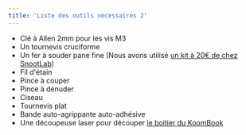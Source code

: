 ```yaml
---
title: 'Liste des outils nécessaires 2'
---
```


* Clé à Allen 2mm pour les vis M3
* Un tournevis cruciforme
* Un fer à souder pane fine \(Nous avons utilisé [un kit à 20€ de chez SnootLab](http://snootlab.fr/lang-en/snootlab-shields/1033-the-everything-you-need-to-get-soldering-kit-v10-en.html)\)
* Fil d'étain
* Pince à couper
* Pince à dénuder
* Ciseau
* Tournevis plat 
* Bande auto-agrippante auto-adhésive
* Une découpeuse laser pour découper [le boitier du KoomBook](https://bsf.gitbooks.io/montage-koombook/contekoombook-v.2.2.svg.zip)



